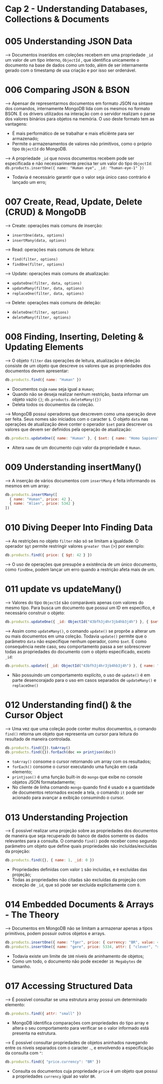 # Cap 2 - Understanding Databases, Collections & Documents

# 005 Understanding JSON Data
--> Documentos inseridos em coleções recebem em uma propriedade `_id` um valor de um tipo interno, `ObjectId`
, que identifica unicamente o documento na base de dados como um todo, além de ser internamente gerado com o 
timestamp de usa criação e por isso ser ordenável.

# 006 Comparing JSON & BSON
--> Apensar de representarmos documentos em formato JSON na síntaxe dos comandos, internamente MongoDB lida 
com os mesmos no formato BSON. E os drivers utilizados na interação com o servidor realizam o parse dos valores 
binários para objetos na memória. O uso deste formato tem as vantagens:
* É mais performático de se trabalhar e mais eficiênte para ser armazenado;
* Permite o armazenamentos de valores não primitivos, como o próprio tipo `ObjectId` do MongoDB.

--> A propriedade `_id` que novos documentos recebem pode ser especificada e não necessarimente precisa ter um 
valor do tipo `ObjectId`:
`db.products.insertOne({ name: "Human eye", _id: "human-eye-1" })`
* Todavia é necessário garantir que o valor seja único caso contrário é lançado um erro;

# 007 Create, Read, Update, Delete (CRUD) & MongoDB
--> Create: operações mais comuns de inserção:
* `insertOne(data, options)`
* `insertMany(data, options)`

--> Read: operações mais comuns de leitura:
* `find(filter, options)`
* `findOne(filter, options)`

--> Update: operações mais comuns de atualização:
* `updateOne(filter, data, options)`
* `updateMany(filter, data, options)`
* `replaceOne(filter, data, options)`

--> Delete: operações mais comuns de deleção:
* `deleteOne(filter, options)`
* `deleteMany(filter, options)`

# 008 Finding, Inserting, Deleting & Updating Elements
--> O objeto `filter` das operações de leitura, atualização e deleção consiste de um objeto que descreve os valores 
que as propriedades dos documentos devem apresentar:
```javascript
db.products.find({ name: "Human" })
```
* Documentos cuja `name` seja igual a `Human`;
* Quando não se deseja realizar nenhum restrição, basta informar um objeto vazio `{}`;
`db.products.deleteMany({})`
* Deleta todos os documentos da coleção.

--> MongoDB possui operadores que descrevem como uma operação deve ser feita. Seus nomes são iniciados com o caracter 
`$`. O objeto `data` nas operações de atualização deve conter o operador `$set` para descrever os valores que devem 
ser definidos pela operação de atualização:
```javascript
db.products.updateOne({ name: "Human" }, { $set: { name: "Homo Sapiens" } })
```
* Altera `name` de um documento cujo valor da propriedade é `Human`.

# 009 Understanding insertMany()
--> A inserção de vários documentos com `insertMany` é feita informando os mesmos em um array:
```javascript
db.products.insertMany([
  { name: "Human", price: 42 },
  { name: "Alien", price: 5342 }
])
```

# 010 Diving Deeper Into Finding Data
--> As restrições no objeto `filter` não só se limitam a igualdade. O operador `$gt` permite restringir valores 
`greater than` (>) por exemplo:
```javascript
db.products.find({ price: { $gt: 42 } })
```

--> O uso de operações que presupõe a existência de um único documento, como `findOne`, podem lançar um erro quando 
a restrição afeta mais de um.

# 011 update vs updateMany()
--> Valores do tipo `ObjectId` são comparáveis apenas com valores do mesmo tipo. Para busca um documento que possui 
um ID em específico, é necessário construir o objeto:
```javascript
db.products.updateOne({ _id: ObjectId("43bfh3j4hr3jb4hb3j4h") }, { $set: { price: 42 } })
```

--> Assim como `updateMany()`, o comando `update()` se proprõe a alterar um ou mais documentos em uma coleção. Todavia 
`update()` permite que o parâmetro `data` não especifique nenhum operador, como `$set`. E como consequência neste caso, 
seu comportamento passa a ser sobrescrever todas as propriedades do documento com o objeto especificado, exceto `_id`:
```javascript
db.products.update({ _id: ObjectId("43bfh3j4hr3jb4hb3j4h") }, { name: "gaerger", price: 42 } })
```
* Não possuindo um comportamento explícito, o uso de `update()` é em parte desencorajado para o uso em casos separados 
de `updateMany()` e `replaceOne()`

# 012 Understanding find() & the Cursor Object
--> Uma vez que uma coleção pode conter muitos documentos, o comando `find()` retorna um objeto que representa um cursor 
para leitura do resultado de maneira controlada. 
```javascript
db.products.find({}).toArray()
db.products.find({}).forEach(doc => printjson(doc))
```
* `toArray()` consome o cursor retornando um array com os resultados;
* `forEach()` consome o cursor executando uma função em cada elemento;
* `printjson()` é uma função built-in do `mongo` que exibe no console objetos JSON formatadamente;
* No cliente de linha comando `mongo` quando find é usado e a quantidade de documentos retornados excede a tela, o comando 
`it` pode ser acionado para avançar a exibição consumindo o cursor.

# 013 Understanding Projection
--> É possível realizar uma projeção sobre as propriedades dos documentos de maneira que seja recuperado do banco de dados 
somente os dados relevantes para a consulta. O comando `find()` pode receber como segundo parâmetro um objeto que define 
quais propriedades são incluídas/excluídas da projeção:
```javascript
db.products.find({}, { name: 1, _id: 0 })
```
* Propriedades definidas com valor `1` são incluídas, e `0` excluídas das projeção;
* Todas as propriedades não citadas são excluídas da projeção com exceção de `_id`, que só pode ser excluída explicitamente 
com `0`.

# 014 Embedded Documents & Arrays - The Theory
--> Documentos em MongoDB não se limitam a armazenar apenas a tipos primitivos, podem possuir outros objetos e arrays.
```javascript
db.products.insertOne({ name: "fger", price: { currency: "BR", value: 42 } })
db.products.insertOne({ name: "gere", price: 5334, attr: [ "clever", "small", "fast" ] })
```
* Todavia existe um limite de `100` níveis de aninhamento de objetos;
* Como um todo, o documento não pode exceder `16 Megabytes` de tamanho.

# 017 Accessing Structured Data
--> É possível consultar se uma estrutura array possui um determinado elemento:
```javascript
db.products.find({ attr: "small" })
```
* MongoDB identifica comparações com propriedades do tipo array e altera o seu comportamento para verificar se o valor 
informado está presenta na estrutura.

--> É possível consultar propriedades de objetos aninhados navegando entre os níveis separados com o caracter `.`, e 
envolvendo a especificação da consulta com `"`:
```javascript
db.products.find({ "price.currency": "BR" })
```
* Consulta os documentos cuja propriedade `price` é um objeto que possui a propriedades `currency` igual ao valor `BR`.